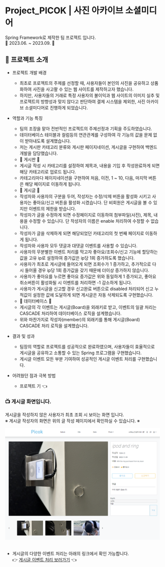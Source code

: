 # Project_PICOK | 사진 아카이브 소셜미디어

Spring Framework로 제작한 팀 프로젝트 입니다.<br/>
📆 2023.06. ~ 2023.09. 📆
<br/>

## 📢 프로젝트 소개
- 프로젝트 개발 배경
  - 최초로 프로젝트의 주제를 선정할 때, 사용자들이 본인의 사진을 공유하고 상품화하여 사진을 사고팔 수 있는 웹 사이트를 제작하고자 했습니다.
  - 하지만, 사용자들의 거래로 특정 사용자의 불이익과 웹 사이트의 이미지 실추 및 프로젝트의 방향성과 맞지 않다고 판단하여 결제 시스템을 제외한, 사진 아카이브 소셜미디어로 진행하게 되었습니다.

- 역할과 기능 특징
  - 팀의 조장을 맡아 전반적인 프로젝트의 주제선정과 기획을 주도하였습니다.
  - 데이터베이스 테이블과 컬럼등의 연관관계를 구성하여 각 기능의 값을 문제 없이 받아내도록 설계했습니다.
  - 저는 게시판 카테고리 분류와 게시판 페이지네이션, 게시글을 구현하여 백엔드 개발을 담당했습니다.
  - 📖 게시판 📖
  - 게시글 작성 시 카테고리를 설정하여 제목과, 내용을 기입 후 작성완료하게 되면 해당 카테고리로 업로드 됩니다.
  - 카테고리마다 페이지네이션을 구현하여 처음, 이전, 1 ~ 10, 다음, 마지막 버튼은 해당 페이지로 이동하게 됩니다.
  - 📖 게시글 📖
  - 작성자와 사용자의 구분을 두어, 작성자는 수정/삭제 버튼을 활성화 시키고 사용자는 좋아요/신고 버튼을 활성화 시켰습니다. 단 비회원은 게시글을 볼 수 있지만 이벤트의 제한을 받습니다.
  - 작성자가 글을 수정하게 되면 수정페이지로 이동하여 첨부파일(사진), 제목, 내용을 수정할 수 있습니다. 단 작성자의 이름은 enable 처리하여 수정할 수 없습니다.
  - 작성자가 글을 삭제하게 되면 해당되었던 카테고리의 첫 번째 페이지로 이동하게 됩니다.
  - 작성자와 사용자 모두 댓글과 대댓글 이벤트를 사용할 수 있습니다.
  - 사용자의 무분별한 이벤트 처리를 막고자 좋아요/조회수/신고 기능에 할당하는 값을 고유 ip로 설정하여 증가값은 ip당 1회 증가하도록 했습니다.
  - 사용자가 최초로 게시글에 들어오게 되면 조회수가 1 증가하고, 추가적으로 다시 들어올 경우 ip당 1회 증가값을 갖기 때문에 더이상 증가하지 않습니다.
  - 사용자가 좋아요를 누르면 좋아요 증가값은 위와 동일하게 1 증가되고, 좋아요 취소버튼이 활성화될 시 이벤트를 처리하면 -1 감소하게 됩니다.
  - 사용자가 게시글을 신고할 경우 신고완료 버튼으로 disabled 처리되어 신고 누적값이 설정한 값에 도달하게 되면 게시글은 자동 삭제되도록 구현했습니다.
  - 📖 데이터베이스 📖
  - 게시글의 각 이벤트는 게시글(Board)을 외래키로 받고, 이벤트의 일괄 처리는 CASCADE 처리하여 데이터베이스 로직을 설계했습니다.
  - 위와 마찬가지로 작성자(member)의 외래키를 통해 게시글(Board) CASCADE 처리 로직을 설계했습니다.
 
 - 결과 및 성과
   - 팀장의 역할로 프로젝트를 성공적으로 완료하였으며, 사용자들이 효율적으로 게시글을 공유하고 소통할 수 있는 Spring 프로그램을 구현했습니다.
   - 게시글 이벤트 모든 부분 기여하여 성공적인 게시글 이벤트 처리를 구현했습니다.
  
 - 어려웠던 점과 극복 방법
   - 프로젝트 기</a> 👈

### 📺 게시글 화면입니다.
게시글을 작성하지 않은 사용자가 최초 조회 시 보이는 화면 입니다.<br/>
※ 게시글 작성자의 화면은 위의 글 작성 페이지에서 확인하실 수 있습니다. ※
<div>
  <img src="readme/BOARD/board.png" />
</div>
<br/>

- 게시글의 다양한 이벤트 처리는 아래의 링크에서 확인 가능합니다.<br/>
👉 <a href="" target="_blank">게시글 이벤트 처리 보러가기</a> 👈
